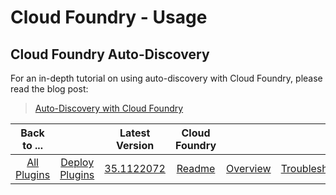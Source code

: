 
# Cloud Foundry - Usage

## Cloud Foundry Auto-Discovery




For an in-depth tutorial on using auto-discovery with Cloud Foundry, please read the blog post:


>
> [Auto-Discovery with Cloud Foundry](https://community.ibm.com/community/user/wasdevops/blogs/osman-burucu/2022/07/06/auto-discovery-with-cloud-foundry)
>
>
>



|Back to ...||Latest Version|Cloud Foundry |||||
| :---: | :---: | :---: | :---: | :---: | :---: | :---: | :---: |
|[All Plugins](../../index.md)|[Deploy Plugins](../README.md)|[35.1122072](https://raw.githubusercontent.com/UrbanCode/IBM-UCD-PLUGINS/main/files/cloud-foundry/cloud-foundry-35.1122072.zip)|[Readme](README.md)|[Overview](overview.md)|[Troubleshooting](troubleshooting.md)|[Steps](steps.md)|[Downloads](downloads.md)|
